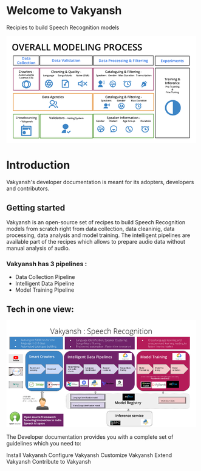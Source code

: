 # Welcome to Vakyansh

Recipies to build Speech Recognition models

<img src="img/vakyansh_modeling.png" alt="drawing" width="500" width="500"/>

# Introduction

Vakyansh's developer documentation is meant for its adopters, developers and contributors.

## Getting started

Vakyansh is an open-source set of recipes to build Speech Recognition models from scratch right from data collection,
data cleaninig, data processing, data analysis and model training. The intelligent pipelines are available part of the recipes which allows to prepare audio data without manual analysis of audio. 

### Vakyansh has 3 pipelines :
- Data Collection Pipeline
- Intelligent Data Pipeline
- Model Training Pipeline

## Tech in one view: <br>
<img src="img/vakyansh_tech.png" alt="drawing" width="500" width="500"/>


The Developer documentation provides you with a complete set of guidelines which you need to:

Install Vakyansh
Configure Vakyansh
Customize Vakyansh
Extend Vakyansh
Contribute to Vakyansh
